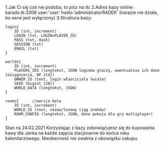 1.Jak Ci się coś nie podoba, to pisz na dc
2.Adres bazy online: karado.tk:3306 user:'user' hasło:'administratorRADEK' (narazie nie działa, bo serw jest wyłączony)
3.Struktura bazy:

	login{
		ID (int, increment)
		LOGIN (txt, LOGIN=PLAYER_ID)
		PASS (txt, Hash)
		SESSION (txt)
		EMAIL (txt)
	}

	worlds{
		ID (int, increment)
		PLAYERS_IDS (longtekst, JSON loginów graczy, ewentualnie ich dane [osiągniecia, HP itd])
		OWNER_ID (text, login własciciela świata)
		SEED (bigint [20])
		WORLD_DATA (longtekst, JSON)
	}

	rooms{		//wersja beta
		ID (int, increment)
		WORLD_ID (text, nazwa/losowy ciąg znaków)
		ROOM_CONFIG (longtekst, JSON, dane pokoju dla gry multiplayer)
	}


Stan na 24.02.2021
																																								Korzystając z bazy zobowiązujesz się do kupowania kawy dla Janka na każde zajęcia stacjonarne do końca roku kalendarzowego. Nieobecność nie zwalnia z obowiązku zakupu.
	
	
